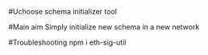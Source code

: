 #Uchoose schema initializer tool

#Main aim
Simply initialize new schema in a new network

#Troubleshooting
npm i eth-sig-util

